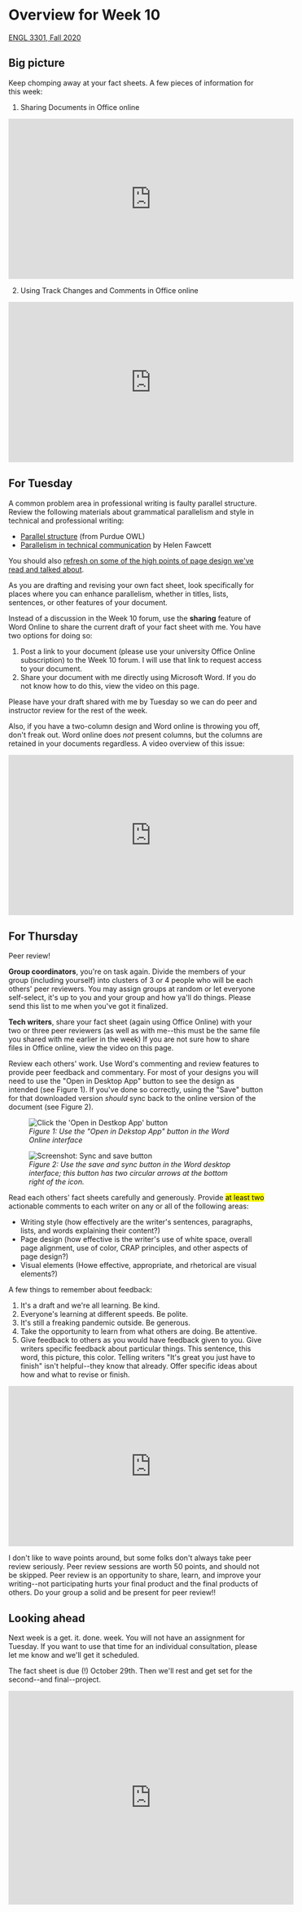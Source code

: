 # Overview for Week 10

[ENGL 3301, Fall 2020](../calendar.html)

## Big picture

Keep chomping away at your fact sheets. A few pieces of information for this week:

1. Sharing Documents in Office online

<iframe width="560" height="315" src="https://www.youtube.com/embed/ve1LI6ytrQk" frameborder="0" allow="accelerometer; autoplay; clipboard-write; encrypted-media; gyroscope; picture-in-picture" allowfullscreen></iframe>

2. Using Track Changes and Comments in Office online

<iframe width="560" height="315" src="https://www.youtube.com/embed/rv5R6jVmiBI" frameborder="0" allow="accelerometer; autoplay; clipboard-write; encrypted-media; gyroscope; picture-in-picture" allowfullscreen></iframe>

## For Tuesday

A common problem area in professional writing is faulty parallel structure. Review the following materials about grammatical parallelism and style in technical and professional writing:

- [Parallel structure](https://owl.purdue.edu/owl/subject_specific_writing/professional_technical_writing/parallel_structure.html) (from Purdue OWL)
- [Parallelism in technical communication](https://helenfawcett.com/effective-rhetoric-effective-writing-parallelism-in-technical-communication/) by Helen Fawcett

You should also [refresh on some of the high points of page design we've read and talked about](https://alg.manifoldapp.org/read/open-technical-communication/section/b0b869d2-479c-44aa-b370-25b91e470c42).

As you are drafting and revising your own fact sheet, look specifically for places where you can enhance parallelism, whether in titles, lists, sentences, or other features of your document.

Instead of a discussion in the Week 10 forum, use the **sharing** feature of Word Online to share the current draft of your fact sheet with me. You have two options for doing so:

1. Post a link to your document (please use your university Office Online subscription) to the Week 10 forum. I will use that link to request access to your document.
2. Share your document with me directly using Microsoft Word. If you do not know how to do this, view the video on this page.

Please have your draft shared with me by Tuesday so we can do peer and instructor review for the rest of the week.

Also, if you have a two-column design and Word online is throwing you off, don't freak out. Word online does *not* present columns, but the columns are retained in your documents regardless. A video overview of this issue:

<iframe width="560" height="315" src="https://www.youtube.com/embed/575BUD1ycEs" frameborder="0" allow="accelerometer; autoplay; clipboard-write; encrypted-media; gyroscope; picture-in-picture" allowfullscreen></iframe>


## For Thursday

Peer review!

**Group coordinators**, you're on task again. Divide the members of your group (including yourself) into clusters of 3 or 4 people who will be each others' peer reviewers. You may assign groups at random or let everyone self-select, it's up to you and your group and how ya'll do things. Please send this list to me when you've got it finalized.

**Tech writers**, share your fact sheet (again using Office Online) with your two or three peer reviewers (as well as with me--this must be the same file you shared with me earlier in the week) If you are not sure how to share files in Office online, view the video on this page.

Review each others' work. Use Word's commenting and review features to provide peer feedback and commentary. For most of your designs you will need to use the "Open in Desktop App" button to see the design as intended (see Figure 1). If you've done so correctly, using the "Save" button for that downloaded version *should* sync back to the online version of the document (see Figure 2).

<figure><img src="media/word-open-desktop.png" title="Screenshot: Click the 'Open in Destkop App' button" alt="Click the 'Open in Destkop App' button">
<figcaption><i>Figure 1: Use the "Open in Dekstop App" button in the Word Online interface</i></figcaption></figure>

<figure><img src="media/word-sync-save.png" title="Screenshot: Sync and save button" alt="Screenshot: Sync and save button">
<figcaption><i>Figure 2: Use the save and sync button in the Word desktop interface; this button has two circular arrows at the bottom right of the icon.</i></figcaption></figure>



Read each others' fact sheets carefully and generously. Provide <mark>at least two</mark> actionable comments to each writer on any or all of the following areas:
- Writing style (how effectively are the writer's sentences, paragraphs, lists, and words explaining their content?)
- Page design (how effective is the writer's use of white space, overall page alignment, use of color, CRAP principles, and other aspects of page design?)
- Visual elements (Howe effective, appropriate, and rhetorical are visual elements?)

A few things to remember about feedback:
1. It's a draft and we're all learning. Be kind.
2. Everyone's learning at different speeds. Be polite.
3. It's still a freaking pandemic outside. Be generous.
4. Take the opportunity to learn from what others are doing. Be attentive.
5. Give feedback to others as you would have feedback given to you. Give writers specific feedback about particular things. This sentence, this word, this picture, this color. Telling writers "It's great you just have to finish" isn't helpful--they know that already. Offer specific ideas about how and what to revise or finish.

<iframe width="560" height="315" src="https://www.youtube.com/embed/fwAjB4lHjRo" frameborder="0" allow="accelerometer; autoplay; clipboard-write; encrypted-media; gyroscope; picture-in-picture" allowfullscreen></iframe>

I don't like to wave points around, but some folks don't always take peer review seriously.  Peer review sessions are worth 50 points, and should not be skipped. Peer review is an opportunity to share, learn, and improve your writing--not participating hurts your final product and the final products of others. Do your group a solid and be present for peer review!!

## Looking ahead

Next week is a get. it. done. week. You will not have an assignment for Tuesday. If you want to use that time for an individual consultation, please let me know and we'll get it scheduled.

The fact sheet is due (!) October 29th. Then we'll rest and get set for the second--and final--project.

<iframe src="https://www.facebook.com/plugins/video.php?height=420&href=https%3A%2F%2Fwww.facebook.com%2Fsameguysdancing%2Fvideos%2F362007418579868%2F&show_text=false&width=560" width="560" height="420" style="border:none;overflow:hidden" scrolling="no" frameborder="0" allowTransparency="true" allow="encrypted-media" allowFullScreen="true"></iframe>
